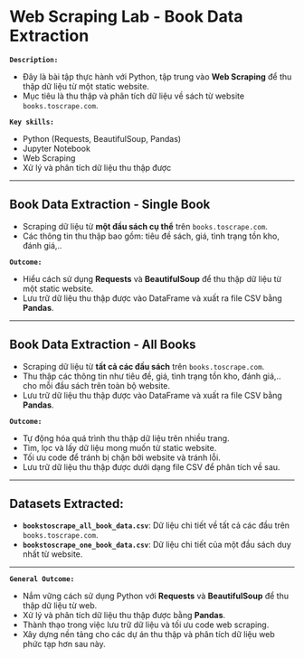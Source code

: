 # Web Scraping Lab - Book Data Extraction

**`Description:`**
- Đây là bài tập thực hành với Python, tập trung vào **Web Scraping** để thu thập dữ liệu từ một static website.
- Mục tiêu là thu thập và phân tích dữ liệu về sách từ website `books.toscrape.com`.

**`Key skills:`**
- Python (Requests, BeautifulSoup, Pandas)
- Jupyter Notebook
- Web Scraping
- Xử lý và phân tích dữ liệu thu thập được

---

## Book Data Extraction - Single Book
- Scraping dữ liệu từ **một đầu sách cụ thể** trên `books.toscrape.com`.
- Các thông tin thu thập bao gồm: tiêu đề sách, giá, tình trạng tồn kho, đánh giá,..

**`Outcome:`**
- Hiểu cách sử dụng **Requests** và **BeautifulSoup** để thu thập dữ liệu từ một static website.  
- Lưu trữ dữ liệu thu thập được vào DataFrame và xuất ra file CSV bằng **Pandas**.  

---

## Book Data Extraction - All Books
- Scraping dữ liệu từ **tất cả các đầu sách** trên `books.toscrape.com`.
- Thu thập các thông tin như tiêu đề, giá, tình trạng tồn kho, đánh giá,.. cho mỗi đầu sách trên toàn bộ website.
- Lưu trữ dữ liệu thu thập được vào DataFrame và xuất ra file CSV bằng **Pandas**. 

**`Outcome:`**
- Tự động hóa quá trình thu thập dữ liệu trên nhiều trang.  
- Tìm, lọc và lấy dữ liệu mong muốn từ static website.  
- Tối ưu code để tránh bị chặn bởi website và tránh lỗi.  
- Lưu trữ dữ liệu thu thập được dưới dạng file CSV để phân tích về sau.

---

## Datasets Extracted:
- **`bookstoscrape_all_book_data.csv`**: Dữ liệu chi tiết về tất cả các đầu trên `books.toscrape.com`.  
- **`bookstoscrape_one_book_data.csv`**: Dữ liệu chi tiết của một đầu sách duy nhất từ website.

---

**`General Outcome:`**
- Nắm vững cách sử dụng Python với **Requests** và **BeautifulSoup** để thu thập dữ liệu từ web.  
- Xử lý và phân tích dữ liệu thu thập được bằng **Pandas**.  
- Thành thạo trong việc lưu trữ dữ liệu và tối ưu code web scraping.  
- Xây dựng nền tảng cho các dự án thu thập và phân tích dữ liệu web phức tạp hơn sau này.